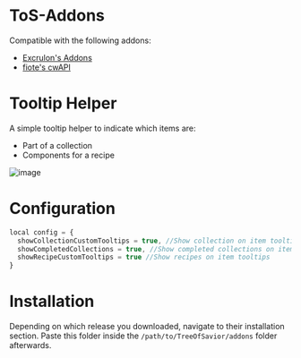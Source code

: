 # ToS-Addons
Compatible with the following addons:
* [Excrulon's Addons](https://github.com/Excrulon/Tree-of-Savior-Lua-Mods)
* [fiote's cwAPI](https://github.com/fiote/treeofsavior-addons)



# Tooltip Helper

A simple tooltip helper to indicate which items are:
* Part of a collection
* Components for a recipe

![image](https://cloud.githubusercontent.com/assets/19189593/15157524/9f211206-171e-11e6-88fb-f17a9962b06f.png)

# Configuration

```javascript
local config = {
  showCollectionCustomTooltips = true, //Show collection on item tooltips
  showCompletedCollections = true, //Show completed collections on item tooltips
  showRecipeCustomTooltips = true //Show recipes on item tooltips
}
```

# Installation

Depending on which release you downloaded, navigate to their installation section. Paste this folder inside the `/path/to/TreeOfSavior/addons` folder afterwards.





